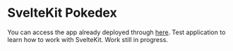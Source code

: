 # SvelteKit Pokedex

You can access the app already deployed through [here](https://pokevelt.vercel.app/).
Test application to learn how to work with SvelteKit.
Work still in progress.
